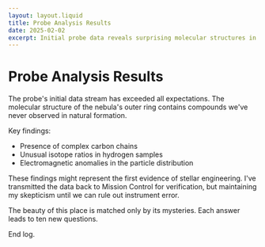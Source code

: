```yaml
---
layout: layout.liquid
title: Probe Analysis Results
date: 2025-02-02
excerpt: Initial probe data reveals surprising molecular structures in the nebula's outer ring.
---
```


# Probe Analysis Results

The probe's initial data stream has exceeded all expectations. The molecular structure of the nebula's outer ring contains compounds we've never observed in natural formation.

Key findings:
- Presence of complex carbon chains
- Unusual isotope ratios in hydrogen samples
- Electromagnetic anomalies in the particle distribution

These findings might represent the first evidence of stellar engineering. I've transmitted the data back to Mission Control for verification, but maintaining my skepticism until we can rule out instrument error.

The beauty of this place is matched only by its mysteries. Each answer leads to ten new questions.

End log.